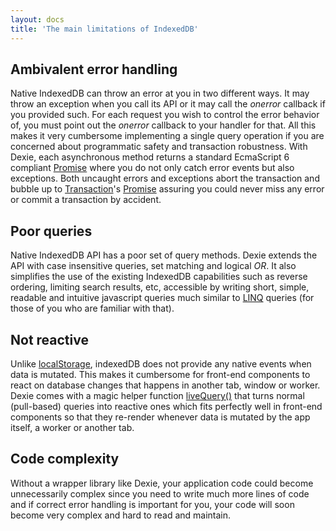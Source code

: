 ```yaml
---
layout: docs
title: 'The main limitations of IndexedDB'
---
```


## Ambivalent error handling 

Native IndexedDB can throw an error at you in two different ways. It may throw an exception when you call its API or it may call the *onerror* callback if you provided such. For each request you wish to control the error behavior of, you must point out the *onerror* callback to your handler for that. All this makes it very cumbersome implementing a single query operation if you are concerned about programmatic safety and transaction robustness. With Dexie, each asynchronous method returns a standard EcmaScript 6 compliant [Promise](/docs/Promise/Promise) where you do not only catch error events but also exceptions. Both uncaught errors and exceptions abort the transaction and bubble up to [Transaction](/docs/Transaction/Transaction)'s [Promise](/docs/Promise/Promise) assuring you could never miss any error or commit a transaction by accident.

## Poor queries

Native IndexedDB API has a poor set of query methods. Dexie extends the API with case insensitive queries, set matching and logical *OR*. It also simplifies the use of the existing IndexedDB capabilities such as reverse ordering, limiting search results, etc, accessible by writing short, simple, readable and intuitive javascript queries much similar to [LINQ](http://en.wikipedia.org/wiki/Language_Integrated_Query) queries (for those of you who are familiar with that).

## Not reactive

Unlike [localStorage](https://developer.mozilla.org/en-US/docs/Web/API/Window/localStorage), indexedDB does not provide any native events when data is mutated. This makes it cumbersome for front-end components to react on database changes that happens in another tab, window or worker. Dexie comes with a magic helper function [liveQuery()](https://dexie.org/docs/liveQuery()) that turns normal (pull-based) queries into reactive ones which fits perfectly well in front-end components so that they re-render whenever data is mutated by the app itself, a worker or another tab.

## Code complexity
Without a wrapper library like Dexie, your application code could become unnecessarily complex since you need to write much more lines of code and if correct error handling is important for you, your code will soon become very complex and hard to read and maintain.

